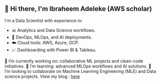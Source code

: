  ## 👋 Hi there, I'm Ibraheem Adeleke (AWS scholar)

I'm a Data Scientist with experience in:
- 📊 Analytics and Data Science workflows.
- 🤖 DevOps, MLOps, and AI deployments.
- ☁️ Cloud tools: AWS, Azure, GCP.
- 📈 Dashboarding with Power BI & Tableau.

🔭 I’m currently working on: collaborative ML projects and clean-code initiatives.
🌱 I’m learning: advanced MLOps workflows and AI solutions.
👯 I’m looking to collaborate on Machine Learning Engineering (MLE) and Data science projects. 
View my blog : [here](https://medium.com/@ibmexcel)

